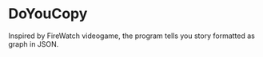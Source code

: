 # DoYouCopy
Inspired by FireWatch videogame, the program tells you story formatted as graph in JSON.
